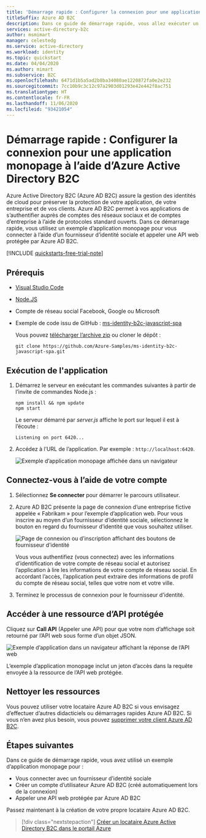 ```yaml
---
title: 'Démarrage rapide : Configurer la connexion pour une application monopage (SPA)'
titleSuffix: Azure AD B2C
description: Dans ce guide de démarrage rapide, vous allez exécuter un exemple d’application monopage qui utilise Azure Active Directory B2C pour la connexion aux comptes.
services: active-directory-b2c
author: msmimart
manager: celestedg
ms.service: active-directory
ms.workload: identity
ms.topic: quickstart
ms.date: 04/04/2020
ms.author: mimart
ms.subservice: B2C
ms.openlocfilehash: 6471d1b5a5ad2b8ba34080ae1220872fa0e2e232
ms.sourcegitcommit: 7cc10b9c3c12c97a2903d01293e42e442f8ac751
ms.translationtype: HT
ms.contentlocale: fr-FR
ms.lasthandoff: 11/06/2020
ms.locfileid: "93421054"
---
```

# <a name="quickstart-set-up-sign-in-for-a-single-page-app-using-azure-active-directory-b2c"></a>Démarrage rapide : Configurer la connexion pour une application monopage à l’aide d’Azure Active Directory B2C

Azure Active Directory B2C (Azure AD B2C) assure la gestion des identités de cloud pour préserver la protection de votre application, de votre entreprise et de vos clients. Azure AD B2C permet à vos applications de s’authentifier auprès de comptes des réseaux sociaux et de comptes d’entreprise à l’aide de protocoles standard ouverts. Dans ce démarrage rapide, vous utilisez un exemple d’application monopage pour vous connecter à l’aide d’un fournisseur d’identité sociale et appeler une API web protégée par Azure AD B2C.

[!INCLUDE [quickstarts-free-trial-note](../../includes/quickstarts-free-trial-note.md)]

## <a name="prerequisites"></a>Prérequis

- [Visual Studio Code](https://code.visualstudio.com/)
- [Node.JS](https://nodejs.org/en/download/)
- Compte de réseau social Facebook, Google ou Microsoft
- Exemple de code issu de GitHub : [ms-identity-b2c-javascript-spa](https://github.com/Azure-Samples/ms-identity-b2c-javascript-spa)

    Vous pouvez [télécharger l’archive zip](https://github.com/Azure-Samples/ms-identity-b2c-javascript-spa/archive/main.zip) ou cloner le dépôt :

    ```console
    git clone https://github.com/Azure-Samples/ms-identity-b2c-javascript-spa.git
    ```

## <a name="run-the-application"></a>Exécution de l'application

1. Démarrez le serveur en exécutant les commandes suivantes à partir de l’invite de commandes Node.js :

    ```console
    npm install && npm update
    npm start
    ```

    Le serveur démarré par *server.js* affiche le port sur lequel il est à l’écoute :

    ```console
    Listening on port 6420...
    ```

1. Accédez à l’URL de l’application. Par exemple : `http://localhost:6420`.

    ![Exemple d’application monopage affichée dans un navigateur](./media/quickstart-single-page-app/sample-app-spa.png)

## <a name="sign-in-using-your-account"></a>Connectez-vous à l’aide de votre compte

1. Sélectionnez **Se connecter** pour démarrer le parcours utilisateur.
1. Azure AD B2C présente la page de connexion d’une entreprise fictive appelée « Fabrikam » pour l’exemple d’application web. Pour vous inscrire au moyen d’un fournisseur d’identité sociale, sélectionnez le bouton en regard du fournisseur d’identité que vous souhaitez utiliser.

    ![Page de connexion ou d’inscription affichant des boutons de fournisseur d’identité](./media/quickstart-single-page-app/sign-in-or-sign-up-spa.png)

    Vous vous authentifiez (vous connectez) avec les informations d’identification de votre compte de réseau social et autorisez l’application à lire les informations de votre compte de réseau social. En accordant l’accès, l’application peut extraire des informations de profil du compte de réseau social, telles que votre nom et votre ville.

1. Terminez le processus de connexion pour le fournisseur d’identité.

## <a name="access-a-protected-api-resource"></a>Accéder à une ressource d’API protégée

Cliquez sur **Call API** (Appeler une API) pour que votre nom d’affichage soit retourné par l’API web sous forme d’un objet JSON.

![Exemple d’application dans un navigateur affichant la réponse de l’API web](./media/quickstart-single-page-app/call-api-spa.png)

L’exemple d’application monopage inclut un jeton d’accès dans la requête envoyée à la ressource de l’API web protégée.

## <a name="clean-up-resources"></a>Nettoyer les ressources

Vous pouvez utiliser votre locataire Azure AD B2C si vous envisagez d’effectuer d’autres didacticiels ou démarrages rapides Azure AD B2C. Si vous n’en avez plus besoin, vous pouvez [supprimer votre client Azure AD B2C](faq.md#how-do-i-delete-my-azure-ad-b2c-tenant).

## <a name="next-steps"></a>Étapes suivantes

Dans ce guide de démarrage rapide, vous avez utilisé un exemple d’application monopage pour :

- Vous connecter avec un fournisseur d’identité sociale
- Créer un compte d’utilisateur Azure AD B2C (créé automatiquement lors de la connexion)
- Appeler une API web protégée par Azure AD B2C

Passez maintenant à la création de votre propre locataire Azure AD B2C.

> [!div class="nextstepaction"]
> [Créer un locataire Azure Active Directory B2C dans le portail Azure](tutorial-create-tenant.md)
